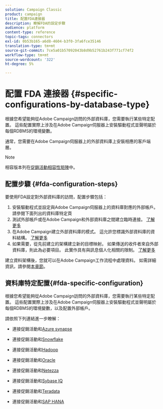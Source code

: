 ```yaml
---
solution: Campaign Classic
product: campaign
title: 配置FDA連接器
description: 瞭解FDA的設定步驟
audience: platform
content-type: reference
topic-tags: connectors
exl-id: 0b53b165-a6d8-4604-b3f0-3fa6fce35146
translation-type: tm+mt
source-git-commit: 7ce5a01b57092043b8d9b52761b243f771cf74f2
workflow-type: tm+mt
source-wordcount: '322'
ht-degree: 5%

---
```


# 配置 FDA 連接器 {#specific-configurations-by-database-type}

根據您希望能夠從Adobe Campaign訪問的外部資料庫，您需要執行某些特定配置。 這些配置實際上涉及在Adobe Campaign伺服器上安裝驅動程式並聲明屬於每個RDBMS的環境變數。

通常，您需要在Adobe Campaign伺服器上的外部資料庫上安裝相應的客戶端層。

>[!NOTE]
>
>相容版本列在[促銷活動相容性矩陣](../../rn/using/compatibility-matrix.md#FederatedDataAccessFDA)中。


## 配置步驟 {#fda-configuration-steps}

要使用FDA設定對外部資料庫的訪問，配置步驟包括：

1. 安裝驅動程式並設定與Adobe Campaign伺服器上的資料庫對應的外部帳戶。 請參閱下面列出的資料庫特定頁[](#fda-specific-configuration)
1. 測試外部帳戶或在Adobe Campaign和外部資料庫之間建立臨時連接。 [了解更多](../../installation/using/connecting-to-database.md)
1. 在Adobe Campaign建立外部資料庫的模式。 這允許您標識外部資料庫的資料結構。 [了解更多](../../installation/using/creating-data-schema.md)
1. 如果需要，從先前建立的架構建立新的目標映射。 如果傳送的收件者來自外部資料庫，則此為必要項目。 此實作具有與訊息個人化相關的限制。 [了解更多](../../installation/using/defining-data-mapping.md)

建立資料架構後，您就可以在Adobe Campaign工作流程中處理資料。 如需詳細資訊，請參閱[本章節](../../workflow/using/accessing-an-external-database--fda-.md)。

## 資料庫特定配置{#fda-specific-configuration}

根據您希望能夠從Adobe Campaign訪問的外部資料庫，您需要執行某些特定配置。 這些配置實際上涉及在Adobe Campaign伺服器上安裝驅動程式並聲明屬於每個RDBMS的環境變數，以及配置外部帳戶。

請依照下列連結進一步瞭解：

* 連接促銷活動和[Azure synapse](../../installation/using/configure-fda-synapse.md)

* 連接促銷活動和[Snowflake](../../installation/using/configure-fda-snowflake.md)

* 連接促銷活動和[Hadoop](../../installation/using/configure-fda-hadoop.md)

* 連接促銷活動和[Oracle](../../installation/using/configure-fda-oracle.md)

* 連接促銷活動和[Netezza](../../installation/using/configure-fda-netezza.md)

* 連接促銷活動和[Sybase IQ](../../installation/using/configure-fda-sybase.md)

* 連接促銷活動和[Teradata](../../installation/using/configure-fda-teradata.md)

* 連接促銷活動和[SAP HANA](../../installation/using/configure-fda-sap-hana.md)
